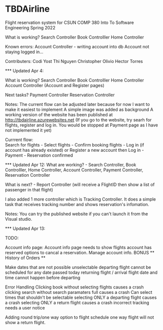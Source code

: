 # TBDAirline

Flight reservation system for CSUN COMP 380 Into To Software Engineering Spring 2022

What is working?
  Search Controller
  Book Controlller
  Home Controller

Known errors:
  Account Controller - writing account into db
  Account not staying logged in...


Contributers:
  Codi Yost
  Thi Nguyen
  Christopher Olivio
  Hector Torres
  
  
*** Updated Apr 4: 
    
   What is working?
          Search Controller
          Book Controlller
          Home Controller
          Account Controller (Account and Register pages)
   
   Next tasks?
          Payment Controller
          Reservation Controller
   
   Notes:
          The current flow can be adjusted later because for now I want to make it easiest to implement
          A simple image was added as background
          A working version of the website has been published at http://tbdairline.azurewebsites.net
          (If you go to the website, try searh for flights, register and log in. You would be stopped at Payment page as I have not implemented it yet)
  
  Currrent flow:  
          Search for flights - Select flights - Confirm booking flights -
          Log in (if account has already existed) or Register a new account then Log in -
          Payment - Reservation confirmed
   
 *** Updated Apr 12:
What are working? - Search Controller,  Book Controlller,    Home Controller,     Account Controller,  Payment Controller,   Reservation Controller

What is next? - Report Controller (will receive a FlightID then show a list of passenger in that flight) 

I also added 1 more controller which is Tracking Controller. It does a simple task that receives tracking number and shows reservation's infomation.

Notes: You can try the published website if you can't launch it from the Visual studio.

*** Updated Apr 13:

TODO:

  Account info page:
    Account info page needs to show flights account has reserved
    options to cancal a reservation. 
    Manage account info.
    BONUS ** History of Orders **

  Make dates that are not possible unselectable
    departing flight cannot be scheduled for any date passed today
    returning flight / arrival flight date and time cannot happen before departing

  Error Handling
    Clicking book without selecting flights causes a crash
    clicking search without search paramaters full causes a crash
    Can select times that shouldn't be selectable
    selecting ONLY a departing flight causes a crash
    selecting ONLY a return flight causes a crash
    incorrect tracking needs a user notice
  
  Adding round trip/one way option to flight schedule
    one way flight will not show a return flight.
